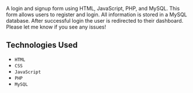 A login and signup form using HTML, JavaScript, PHP, and MySQL. This form allows users to register and login. All information is stored in a MySQL database. After successful login the user is redirected to their dashboard. 
Please let me know if you see any issues!

<h2><a>Technologies Used</h2></p>
<ul>
  <li id="technologies-used"><code>HTML</code></li>
  <li><code>CSS</code></li>
  <li><code>JavaScript</code></li>
  <li><code>PHP</code></li>
  <li><code>MySQL</code></li>
</ul> 
